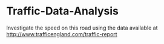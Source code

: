 # Traffic-Data-Analysis
Investigate the speed on this road using the data available at http://www.trafficengland.com/traffic-report
